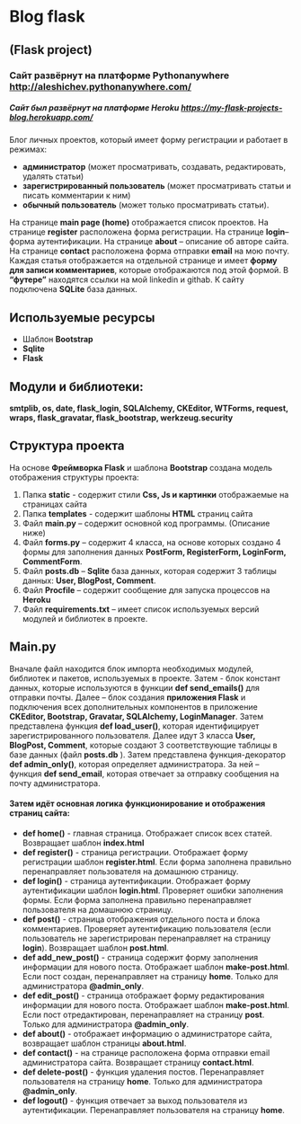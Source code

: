 # Blog flask
## (Flask project)
### Сайт развёрнут на платформе Pythonanywhere http://aleshichev.pythonanywhere.com/
##### Сайт был развёрнут на платформе Heroku https://my-flask-projects-blog.herokuapp.com/
Блог личных проектов, который имеет форму регистрации и работает в режимах:
- **администратор** (может просматривать, создавать, редактировать, удалять статьи)
- **зарегистрированный пользователь** (может просматривать статьи и писать комментарии к ним)
- **обычный пользователь** (может только просматривать статьи).

На странице **main page (home)** отображается список проектов. На странице **register** расположена форма регистрации. На странице **login**– форма аутентификации. На странице **about** – описание об авторе сайта. На странице **contact** расположена форма отправки **email** на мою почту. Каждая статья отображается на отдельной странице и имеет **форму для записи комментариев**, которые отображаются под этой формой. В **“футере”** находятся ссылки на мой linkedin и githab. 
К сайту подключена **SQLite** база данных.

## Используемые ресурсы
-	Шаблон **Bootstrap**
-	**Sqlite**
-	**Flask** 
## Модули и библиотеки:
**smtplib, os, date, flask_login, SQLAlchemy, CKEditor, WTForms, request, wraps, flask_gravatar, flask_bootstrap, werkzeug.security**
 
## Структура проекта
На основе **Фреймворка Flask** и шаблона **Bootstrap** создана модель отображения структуры проекта:
1.	Папка **static** - содержит стили **Css, Js и картинки** отображаемые на страницах сайта
2.	Папка **templates** - содержит шаблоны **HTML** страниц сайта
3.	Файл **main.py** – содержит основной код программы. (Описание ниже)
4.	Файл **forms.py** – содержит  4 класса, на основе которых создано 4 формы для заполнения данных **PostForm, RegisterForm, LoginForm, CommentForm**.
5.	Файл **posts.db** – **Sqlite** база данных, которая содержит 3 таблицы данных: **User, BlogPost, Comment**.
6.	Файл **Procfile** – содержит сообщение для запуска процессов на **Heroku**
7.	Файл **requirements.txt** – имеет список используемых версий модулей и библиотек в проекте.

## Main.py 
Вначале файл находится блок импорта необходимых модулей, библиотек и пакетов, используемых в проекте.  Затем - блок констант данных, которые используются в функции **def send_emails()** для отправки почты. Далее – блок создания **приложения Flask** и подключения всех дополнительных компонентов в приложение **CKEditor, Bootstrap, Gravatar, SQLAlchemy, LoginManager**. Затем представлена функция **def load_user()**, которая идентифицирует зарегистрированного пользователя. Далее идут 3 класса **User, BlogPost, Comment**, которые создают 3 соответствующие таблицы в базе данных (файл **posts.db** ). Затем представлена функция-декоратор **def admin_only()**, которая определяет администратора. За ней – функция **def send_email**, которая отвечает за отправку сообщения на почту администратора. 
#### Затем идёт основная логика функционирование и отображения страниц сайта:
- **def home()** - главная страница. Отображает список всех статей. Возвращает шаблон **index.html**
- **def register()** - страница регистрации. Отображает форму регистрации шаблон **register.html**. Если форма заполнена правильно перенаправляет пользователя на домашнюю страницу. 
- **def login()** - страница аутентификации. Отображает форму аутентификации шаблон **login.html**. Проверяет ошибки заполнения формы. Если форма заполнена правильно перенаправляет пользователя на домашнюю страницу. 
- **def post()** - страница отображения отдельного поста и блока комментариев. Проверяет аутентификацию пользователя (если пользователь не зарегистрирован перенаправляет на страницу **login**). Возвращает шаблон **post.html**.
- **def add_new_post()** -  страница содержит форму заполнения информации для нового поста. Отображает шаблон **make-post.html**. Если пост создан, перенаправляет на страницу **home**. Только для администратора **@admin_only**.
- **def edit_post()** - страница отображает форму редактирования информации для нового поста. Отображает шаблон **make-post.html**. Если пост отредактирован, перенаправляет на страницу **post**. Только для администратора **@admin_only**.
- **def about()** - отображает информацию о администраторе сайта, возвращает шаблон страницы **about.html**.
- **def contact()** - на странице расположена форма отправки email администратора сайта. Возвращает страницу **contact.html**.
- **def delete-post()** - функция удаления постов. Перенаправляет пользователя на страницу **home**. Только для администратора **@admin_only**.
- **def logout()** - функция отвечает за выход пользователя из аутентификации. Перенаправляет пользователя на страницу **home**.




